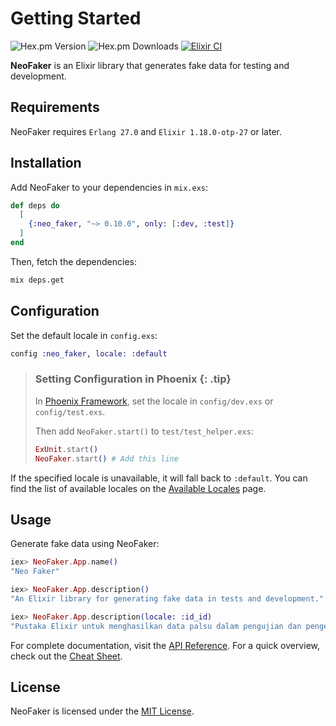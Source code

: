 # Getting Started

![Hex.pm Version](https://img.shields.io/hexpm/v/neo_faker) ![Hex.pm Downloads](https://img.shields.io/hexpm/dt/neo_faker) [![Elixir CI](https://github.com/muzhawir/neo_faker/actions/workflows/build.yml/badge.svg)](https://github.com/muzhawir/neo_faker/actions/workflows/build.yml)

**NeoFaker** is an Elixir library that generates fake data for testing and development.

## Requirements

NeoFaker requires `Erlang 27.0` and `Elixir 1.18.0-otp-27` or later.

## Installation

Add NeoFaker to your dependencies in `mix.exs`:

```elixir
def deps do
  [
    {:neo_faker, "~> 0.10.0", only: [:dev, :test]}
  ]
end
```

Then, fetch the dependencies:

```sh
mix deps.get
```

## Configuration

Set the default locale in `config.exs`:

```elixir
config :neo_faker, locale: :default
```

> ### Setting Configuration in Phoenix {: .tip}
>
> In [Phoenix Framework](https://hexdocs.pm/phoenix), set the locale in `config/dev.exs` or
> `config/test.exs`.
>
> Then add `NeoFaker.start()` to `test/test_helper.exs`:
>
> ```elixir
> ExUnit.start()
> NeoFaker.start() # Add this line
> ```

If the specified locale is unavailable, it will fall back to `:default`.
You can find the list of available locales on the [Available Locales](https://hexdocs.pm/neo_faker/available-locales.html) page.

## Usage

Generate fake data using NeoFaker:

```elixir
iex> NeoFaker.App.name()
"Neo Faker"

iex> NeoFaker.App.description()
"An Elixir library for generating fake data in tests and development."

iex> NeoFaker.App.description(locale: :id_id)
"Pustaka Elixir untuk menghasilkan data palsu dalam pengujian dan pengembangan."
```

For complete documentation, visit the [API Reference](https://hexdocs.pm/neo_faker/api-reference.html).
For a quick overview, check out the [Cheat Sheet](https://hexdocs.pm/neo_faker/cheat.html).

## License

NeoFaker is licensed under the [MIT License](https://github.com/muzhawir/neo_faker/blob/main/LICENSE.md).
